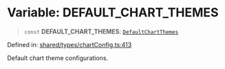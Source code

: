 # Variable: DEFAULT\_CHART\_THEMES

> `const` **DEFAULT\_CHART\_THEMES**: [`DefaultChartThemes`](../interfaces/DefaultChartThemes.md)

Defined in: [shared/types/chartConfig.ts:413](https://github.com/Nick2bad4u/Uptime-Watcher/blob/main/shared/types/chartConfig.ts#L413)

Default chart theme configurations.
